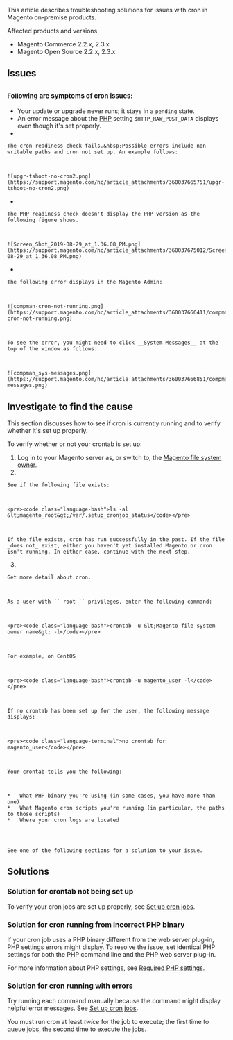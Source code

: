 This article describes troubleshooting solutions for issues with cron in Magento on-premise products.

Affected products and versions

*   Magento Commerce 2.2.x, 2.3.x
*   Magento Open Source 2.2.x, 2.3.x&nbsp;

## Issues

## <span style="font-size: 15px;">Following are symptoms of cron issues:</span>

*   Your update or upgrade never runs; it stays in a `` pending `` state.
*   An error message about the [PHP](https://glossary.magento.com/php) setting `` $HTTP_RAW_POST_DATA `` displays even though it's set properly.
*   
    
    The cron readiness check fails.&nbsp;Possible errors include non-writable paths and cron not set up. An example follows:
    
    
    
    ![upgr-tshoot-no-cron2.png](https://support.magento.com/hc/article_attachments/360037665751/upgr-tshoot-no-cron2.png)
    
    
*   
    
    The PHP readiness check doesn't display the PHP version as the following figure shows.
    
    
    
    ![Screen_Shot_2019-08-29_at_1.36.08_PM.png](https://support.magento.com/hc/article_attachments/360037675012/Screen_Shot_2019-08-29_at_1.36.08_PM.png)
    
    
*   
    
    The following error displays in the Magento Admin:
    
    
    
    ![compman-cron-not-running.png](https://support.magento.com/hc/article_attachments/360037666411/compman-cron-not-running.png)
    
    
    
    To see the error, you might need to click __System Messages__ at the top of the window as follows:
    
    
    
    ![compman_sys-messages.png](https://support.magento.com/hc/article_attachments/360037666851/compman_sys-messages.png)
    
    

<h2 id="check-your-existing-crontab">Investigate to find the cause</h2>

This section discusses how to see if cron is currently running and to verify whether it's set up properly.

To verify whether or not your crontab is set up:

1.   Log in to your Magento server as, or switch to, the <a href="https://devdocs.magento.com/guides/v2.3/install-gde/prereq/file-sys-perms-over.html" target="_self">Magento file system owner</a>.
2.   
    
    See if the following file exists:
    
    
    
    <pre><code class="language-bash">ls -al &lt;magento_root&gt;/var/.setup_cronjob_status</code></pre>
    
    
    
    If the file exists, cron has run successfully in the past. If the file _does not_ exist, either you haven't yet installed Magento or cron isn't running. In either case, continue with the next step.
    
    
3.   
    
    Get more detail about cron.
    
    
    
    As a user with `` root `` privileges, enter the following command:
    
    
    
    <pre><code class="language-bash">crontab -u &lt;Magento file system owner name&gt; -l</code></pre>
    
    
    
    For example, on CentOS
    
    
    
    <pre><code class="language-bash">crontab -u magento_user -l</code></pre>
    
    
    
    If no crontab has been set up for the user, the following message displays:
    
    
    
    <pre><code class="language-terminal">no crontab for magento_user</code></pre>
    
    
    
    Your crontab tells you the following:
    
    
    
    *   What PHP binary you're using (in some cases, you have more than one)
    *   What Magento cron scripts you're running (in particular, the paths to those scripts)
    *   Where your cron logs are located
    
    
    
    
    See one of the following sections for a solution to your issue.
    
    

## Solutions

<h3 id="solution-crontab-not-set-up">Solution for crontab not being set up</h3>

To verify your cron jobs are set up properly, see <a href="https://devdocs.magento.com/guides/v2.3/install-gde/install/post-install-config.html#post-install-cron" target="_self">Set up cron jobs</a>.

<h3 id="solution-cron-running-from-incorrect-php-binary">Solution for cron running from incorrect PHP binary</h3>

If your cron job uses a PHP binary different from the web server plug-in, PHP settings errors might display. To resolve the issue, set identical PHP settings for both the PHP command line and the PHP web server plug-in.

For more information about PHP settings, see <a href="https://devdocs.magento.com/guides/v2.3/install-gde/prereq/php-settings.html" target="_self">Required PHP settings</a>.

<h3 id="solution-cron-running-with-errors">Solution for cron running with errors</h3>

Try running each command manually because the command might display helpful error messages. See <a href="https://devdocs.magento.com/guides/v2.3/install-gde/install/post-install-config.html#post-install-cron" target="_self">Set up cron jobs</a>.

<p class="info">You must run cron at least <em>twice</em> for the job to execute; the first time to queue jobs, the second time to execute the jobs.</p>